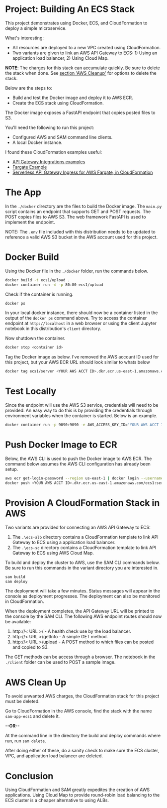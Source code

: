 # Project: Building An ECS Stack

This project demonstrates using Docker, ECS, and CloudFormation to deploy a simple microservice.

What's interesting:

* All resources are deployed to a new VPC created using CloudFormation.
* Two variants are given to link an AWS API Gateway to ECS: 1) Using an application load balancer, 2) Using  Cloud Map.

**NOTE**: The charges for this stack can accumulate quickly. Be sure to delete the stack when done. See [section 'AWS Cleanup'](#cleanup) for options to delete the stack.  

Below are the steps to:

- Build and test the Docker image and deploy it to AWS ECR.
- Create the ECS stack using CloudFormation.  

The Docker image exposes a FastAPI endpoint that copies posted files to S3.

You'll need the following to run this project:

- Configured AWS and SAM command line clients.
- A local Docker instance.

I found these CloudFormation examples useful:

- [API Gateway Integrations examples](https://github.com/aws-samples/aws-apigw-http-api-private--integrations) 
- [Fargate Example](https://containersonaws.com/pattern/sam-fargate)
- [Serverless API Gateway Ingress for AWS Fargate, in CloudFormation](https://containersonaws.com/pattern/api-gateway-fargate-cloudformation)

# The App

In the `./docker` directory are the files to build the Docker image. The `main.py` script contains an endpoint that supports GET and POST requests. The POST copies files to AWS S3. The web framework FastAPI is used to implement the endpoint.  

NOTE: The `.env` file included with this distribution needs to be updated to reference a valid AWS S3 bucket in the AWS account used for this project.

# Docker Build

Using the Docker file in the `./docker` folder, run the commands below. 

```bash
docker build -t ecs1/upload .
docker container run -d -p 80:80 ecs1/upload
```

Check if the container is running.

```bash
docker ps
```

In your local docker instance, there should now be a container listed in the output of the `docker ps` command above. Try to access the container endpoint at `http://localhost` in a web browser or using the client Jupyter notebook in this distribution's `client` directory. 

Now shutdown the container.

```bash
docker stop <container id>
```

Tag the Docker image as below. I've removed the AWS account ID used for this project, but your AWS ECR URL should look similar to whats below

```bash
docker tag ecs1/server <YOUR AWS ACCT ID>.dkr.ecr.us-east-1.amazonaws.com/ecs1:server
```

# Test Locally

Since the endpoint will use the AWS S3 service, credentials will need to be provided. An easy way to do this is by providing the credentials through environment variables when the container is started. Below is an example.

```bash
docker container run -p 9090:9090 -e AWS_ACCESS_KEY_ID='YOUR AWS ACCT ID' -e AWS_SECRET_ACCESS_KEY='YOUR AWS ACCT KEY' ecs1/server  
```

# Push Docker Image to ECR

Below, the AWS CLI is used to push the Docker image to AWS ECR. The command below assumes the AWS CLI configuration has already been setup. 

```bash
aws ecr get-login-password --region us-east-1 | docker login --username AWS --password-stdin <YOUR ACCT ID>.dkr.ecr.us-east-1.amazonaws.com
docker push <YOUR AWS ACCT ID>.dkr.ecr.us-east-1.amazonaws.com/ecs1:server
```

# Provision A CloudFormation Stack in AWS

Two variants are provided for connecting an AWS API Gateway to ECS:

1. The `.\ecs-alb` directory contains a CloudFormation template to link API Gateway to ECS using a application load balancer.
2. The `.\ecs-sc` directory contains a CloudFormation template to link API Gateway to ECS using AWS Cloud Map.

To build and deploy the cluster to AWS, use the SAM CLI commands below. Be sure to run this commands in the variant directory you are interested in.

```bash
sam build
sam deploy
```

The deployment will take a few minutes. Status messages will appear in the console as deployment progresses. The deployment can also be monitored in CloudFormation.

When the deployment completes, the API Gateway URL will be printed to the console by the SAM CLI. The following AWS endpoint routes should now be available:

1. http://< URL >/ - A health check use by the load balancer.
1. http://< URL >/getInfo - A simple GET method.
1. http://< URL >/upload - A POST method to which files can be posted and copied to S3.   

The GET methods can be access through a browser. The notebook in the `./client` folder can be used to POST a sample image. 

# AWS Clean Up <a id='cleanup'></a>

To avoid unwanted AWS charges, the CloudFormation stack for this project must be deleted. 

Go to CloudFormation in the AWS console, find the stack with the name `sam-app-ecs1` and delete it.

**--OR--**

At the command line in the directory the build and deploy commands where run, run `sam delete`.

After doing either of these, do a sanity check to make sure the ECS cluster, VPC, and application load balancer are deleted.

# Conclusion

Using CloudFormation and SAM greatly expedites the creation of AWS applications. Using Cloud Map to provide round-robin load balancing to the ECS cluster is a cheaper alternative to using ALBs.
